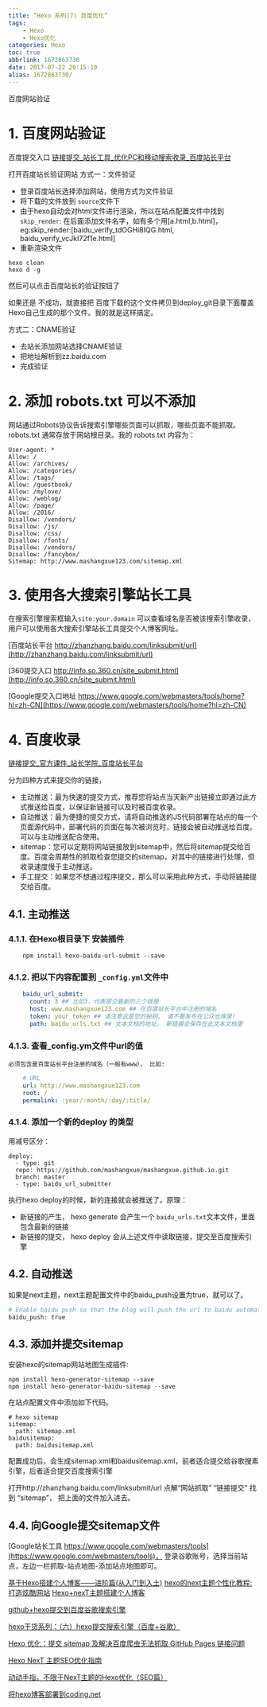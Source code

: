 ```yaml
---
title: “Hexo 系列(7) 百度优化”
tags: 
    - Hexo
    - Hexo优化
categories: Hexo
toc: true
abbrlink: 1672863730
date: 2017-07-22 20:15:10
alias: 1672863730/
---
```

百度网站验证
<!-- more -->
# 1. 百度网站验证

百度提交入口
[链接提交_站长工具_优化PC和移动搜索收录_百度站长平台](http://zhanzhang.baidu.com/linksubmit/url)

打开百度站长验证网站
方式一：文件验证

- 登录百度站长选择添加网站，使用方式为文件验证
- 将下载的文件放到 `source`文件下
- 由于hexo自动会对html文件进行渲染，所以在站点配置文件中找到 `skip_render`:
  在后面添加文件名字，如有多个用[a.html,b.html]，eg:skip_render:[baidu_verify_tdOGHi8IQG.html, baidu_verify_vcJkI72f1e.html]
- 重新渲染文件

```
hexo clean
hexo d -g
```

然后可以点击百度站长的验证按钮了

 如果还是 不成功，就直接把 百度下载的这个文件拷贝到deploy_git目录下面覆盖Hexo自己生成的那个文件。我的就是这样搞定。

方式二：CNAME验证

- 去站长添加网站选择CNAME验证
- 把地址解析到zz.baidu.com
- 完成验证

# 2. 添加 robots.txt 可以不添加

网站通过Robots协议告诉搜索引擎哪些页面可以抓取，哪些页面不能抓取。robots.txt 通常存放于网站根目录。我的 robots.txt 内容为：

```
User-agent: *
Allow: /
Allow: /archives/
Allow: /categories/
Allow: /tags/
Allow: /guestbook/
Allow: /mylove/
Allow: /weblog/
Allow: /page/
Allow: /2016/
Disallow: /vendors/
Disallow: /js/
Disallow: /css/
Disallow: /fonts/
Disallow: /vendors/
Disallow: /fancybox/
Sitemap: http://www.mashangxue123.com/sitemap.xml
```

# 3. 使用各大搜索引擎站长工具

在搜索引擎搜索框输入`site:your.domain` 可以查看域名是否被该搜索引擎收录，用户可以使用各大搜索引擎站长工具提交个人博客网址。

[百度站长平台 http://zhanzhang.baidu.com/linksubmit/url](http://zhanzhang.baidu.com/linksubmit/url)

[360提交入口 http://info.so.360.cn/site_submit.html](http://info.so.360.cn/site_submit.html)

[Google提交入口地址 https://www.google.com/webmasters/tools/home?hl=zh-CN](https://www.google.com/webmasters/tools/home?hl=zh-CN)

# 4. 百度收录

[链接提交_官方课件_站长学院_百度站长平台](http://zhanzhang.baidu.com/college/courseinfo?id=267&page=2#04)

分为四种方式来提交你的链接，

- 主动推送：最为快速的提交方式，推荐您将站点当天新产出链接立即通过此方式推送给百度，以保证新链接可以及时被百度收录。
- 自动推送：最为便捷的提交方式，请将自动推送的JS代码部署在站点的每一个页面源代码中，部署代码的页面在每次被浏览时，链接会被自动推送给百度。可以与主动推送配合使用。
- sitemap：您可以定期将网站链接放到sitemap中，然后将sitemap提交给百度。百度会周期性的抓取检查您提交的sitemap，对其中的链接进行处理，但收录速度慢于主动推送。
- 手工提交：如果您不想通过程序提交，那么可以采用此种方式，手动将链接提交给百度。

## 4.1. 主动推送

### 4.1.1. 在Hexo根目录下 安装插件

```
    npm install hexo-baidu-url-submit --save
```

### 4.1.2. 把以下内容配置到 `_config.yml`文件中

```yml
    baidu_url_submit:
      count: 3 ## 比如3，代表提交最新的三个链接
      host: www.mashangxue123.com ## 在百度站长平台中注册的域名
      token: your_token ## 请注意这是您的秘钥， 请不要发布在公众仓库里!
      path: baidu_urls.txt ## 文本文档的地址， 新链接会保存在此文本文档里
```

### 4.1.3. 查看_config.ym文件中url的值
    必须包含是百度站长平台注册的域名（一般有www）， 比如:

```yml
    # URL
    url: http://www.mashangxue123.com
    root: /
    permalink: :year/:month/:day/:title/

```    

### 4.1.4. 添加一个新的deploy 的类型
 
用减号区分：
```
deploy:
  - type: git
  repo: https://github.com/mashangxue/mashangxue.github.io.git
  branch: master
  - type: baidu_url_submitter
```

执行hexo deploy的时候，新的连接就会被推送了。原理：
- 新链接的产生， hexo generate 会产生一个 `baidu_urls.txt`文本文件，里面包含最新的链接
- 新链接的提交， hexo deploy 会从上述文件中读取链接，提交至百度搜索引擎

## 4.2. 自动推送

如果是next主题，next主题配置文件中的baidu_push设置为true，就可以了。

```bash
# Enable baidu push so that the blog will push the url to baidu automatically which is very helpful for SEO
baidu_push: true
```

## 4.3. 添加并提交sitemap

安装hexo的sitemap网站地图生成插件:

```
npm install hexo-generator-sitemap --save
npm install hexo-generator-baidu-sitemap --save
```
在站点配置文件中添加如下代码。


```
# hexo sitemap
sitemap:
  path: sitemap.xml
baidusitemap:
  path: baidusitemap.xml
```

配置成功后，会生成sitemap.xml和baidusitemap.xml，前者适合提交给谷歌搜素引擎，后者适合提交百度搜索引擎

打开http://zhanzhang.baidu.com/linksubmit/url
   点解“网站抓取” “链接提交” 找到 “sitemap”， 把上面的文件加入进去。
   
## 4.4. 向Google提交sitemap文件

 [Google站长工具 https://www.google.com/webmasters/tools](https://www.google.com/webmasters/tools)，
 登录谷歌账号，选择当前站点，左边一栏抓取-站点地图-添加站点地图即可。



[基于Hexo搭建个人博客——进阶篇(从入门到入土)](http://ookamiantd.top/2017/build-blog-hexo-advanced/)
[hexo的next主题个性化教程:打造炫酷网站](http://shenzekun.cn/hexo%E7%9A%84next%E4%B8%BB%E9%A2%98%E4%B8%AA%E6%80%A7%E5%8C%96%E9%85%8D%E7%BD%AE%E6%95%99%E7%A8%8B.html)
[Hexo+nexT主题搭建个人博客](http://www.wuxubj.cn/2016/08/Hexo-nexT-build-personal-blog/)

[github+hexo提交到百度谷歌搜索引擎](http://www.jianshu.com/p/7e1166eb412a)

[hexo干货系列：（六）hexo提交搜索引擎（百度+谷歌）](http://tengj.top/2016/03/14/hexo6seo/)

[Hexo 优化：提交 sitemap 及解决百度爬虫无法抓取 GitHub Pages 链接问题](http://www.yuan-ji.me/Hexo-%E4%BC%98%E5%8C%96%EF%BC%9A%E6%8F%90%E4%BA%A4sitemap%E5%8F%8A%E8%A7%A3%E5%86%B3%E7%99%BE%E5%BA%A6%E7%88%AC%E8%99%AB%E6%8A%93%E5%8F%96-GitHub-Pages-%E9%97%AE%E9%A2%98/)

[Hexo NexT 主题SEO优化指南](https://lancelot_lewis.coding.me/2016/08/16/blog/Hexo-NexT-SEO/)

[动动手指，不限于NexT主题的Hexo优化（SEO篇）](http://www.arao.me/2015/hexo-next-theme-optimize-seo/)

[将hexo博客部署到coding.net](http://www.ieclipse.cn/2016/09/08/Web/hexo-coding-pages/index.html)